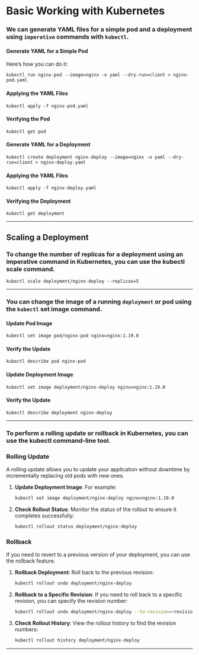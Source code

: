 # Basic Working with Kubernetes

### We can generate YAML files for a simple pod and a deployment using `imperative` commands with `kubectl`.
#### Generate YAML for a Simple Pod
Here’s how you can do it:
```
kubectl run nginx-pod --image=nginx -o yaml --dry-run=client > nginx-pod.yaml
```
#### Applying the YAML Files
```
kubectl apply -f nginx-pod.yaml
```
#### Verifying the Pod 
```
kubectl get pod
```
#### Generate YAML for a Deployment
```
kubectl create deployment nginx-deploy --image=nginx -o yaml --dry-run=client > nginx-deploy.yaml
```
#### Applying the YAML Files
```
kubectl apply -f nginx-deploy.yaml
```
#### Verifying the Deployment 
```
kubectl get deployment
```
---
## Scaling a Deployment
### To change the number of replicas for a deployment using an imperative command in Kubernetes, you can use the kubectl scale command.
```
kubectl scale deployment/nginx-deploy --replicas=5
```
---
### You can change the image of a running `deployment` or pod using the `kubectl` set image command.
#### Update Pod Image
```
kubectl set image pod/nginx-pod nginx=nginx:1.19.0
```
#### Verify the Update
```
kubectl describe pod nginx-pod
```
#### Update Deployment Image
```
kubectl set image deployment/nginx-deploy nginx=nginx:1.19.0
```
#### Verify the Update
```
kubectl describe deployment nginx-deploy
```
---
### To perform a rolling update or rollback in Kubernetes, you can use the kubectl command-line tool. 

### Rolling Update
A rolling update allows you to update your application without downtime by incrementally replacing old pods with new ones.

1. **Update Deployment Image**:
   For example:
   ```sh
   kubectl set image deployment/nginx-deploy nginx=nginx:1.19.0
   ```

2. **Check Rollout Status**:
   Monitor the status of the rollout to ensure it completes successfully:
   ```sh
   kubectl rollout status deployment/nginx-deploy
   ```

### Rollback
If you need to revert to a previous version of your deployment, you can use the rollback feature.

1. **Rollback Deployment**:
   Roll back to the previous revision:
   ```sh
   kubectl rollout undo deployment/nginx-deploy
   ```

2. **Rollback to a Specific Revision**:
   If you need to roll back to a specific revision, you can specify the revision number:
   ```sh
   kubectl rollout undo deployment/nginx-deploy --to-revision=<revision-number>
   ```

3. **Check Rollout History**:
   View the rollout history to find the revision numbers:
   ```sh
   kubectl rollout history deployment/nginx-deploy
   ```
---

